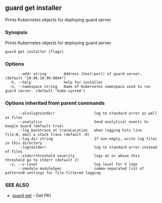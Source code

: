 ## guard get installer

Prints Kubernetes objects for deploying guard server

### Synopsis


Prints Kubernetes objects for deploying guard server

```
guard get installer [flags]
```

### Options

```
      --addr string        Address (host:port) of guard server. (default "10.96.10.96:9844")
  -h, --help               help for installer
  -n, --namespace string   Name of Kubernetes namespace used to run guard server. (default "kube-system")
```

### Options inherited from parent commands

```
      --alsologtostderr                  log to standard error as well as files
      --analytics                        Send analytical events to Google Guard (default true)
      --log_backtrace_at traceLocation   when logging hits line file:N, emit a stack trace (default :0)
      --log_dir string                   If non-empty, write log files in this directory
      --logtostderr                      log to standard error instead of files
      --stderrthreshold severity         logs at or above this threshold go to stderr (default 2)
  -v, --v Level                          log level for V logs
      --vmodule moduleSpec               comma-separated list of pattern=N settings for file-filtered logging
```

### SEE ALSO
* [guard get](guard_get.md)	 - Get PKI

